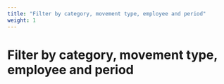 ```yaml
---
title: "Filter by category, movement type, employee and period"
weight: 1
---
```


# Filter by category, movement type, employee and period
